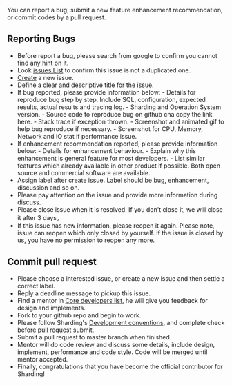 You can report a bug, submit a new feature enhancement recommendation, or commit codes by a pull request.

## Reporting Bugs

 - Before report a bug, please search from google to confirm you cannot find any hint on it.
 - Look [issues List](https://github.com/sharding-sphere/sharding-sphere/issues) to confirm this issue is not a duplicated one.
 - [Create](https://github.com/sharding-sphere/sharding-sphere/issues/new) a new issue.
 - Define a clear and descriptive title for the issue.
 - If bug reported, please provide information below:
       - Details for reproduce bug step by step. Include SQL, configuration, expected results, actual results and tracing log.
       - Sharding and Operation System version.
       - Source code to reproduce bug on github cna copy the link here.
       - Stack trace if exception thrown.
       - Screenshot and animated gif to help bug reproduce if necessary.
       - Screenshot for CPU, Memory, Network and IO stat if performance issue.
 - If enhancement recommendation reported, please provide information below:
       - Details for enhancement behaviour.
       - Explain why this enhancement is general feature for most developers.
       - List similar features which already available in other product if possible. Both open source and commercial software are available.
 - Assign label after create issue. Label should be bug, enhancement, discussion and so on.
 - Please pay attention on the issue and provide more information during discuss.
 - Please close issue when it is resolved. If you don't close it, we will close it after 3 days。
 - If this issue has new information, please reopen it again. Please note, issue can reopen which only closed by yourself. If the issue is closed by us, you have no permission to reopen any more.

## Commit pull request

 - Please choose a interested issue, or create a new issue and then settle a correct label.
 - Reply a deadline message to pickup this issue. 
 - Find a mentor in [Core developers list](http://incubator.apache.org/projects/shardingsphere.html), he will give you feedback for design and implements.
 - Fork to your github repo and begin to work.
 - Please follow Sharding's [Development conventions](https://shardingsphere.apache.org/community/en/contribute/code-conduct/), and complete check before pull request submit.
 - Submit a pull request to master branch when finished.
 - Mentor will do code review and discuss some details, include design, implement, performance and code style. Code will be merged until mentor accepted.
 - Finally, congratulations that you have become the official contributor for Sharding!
